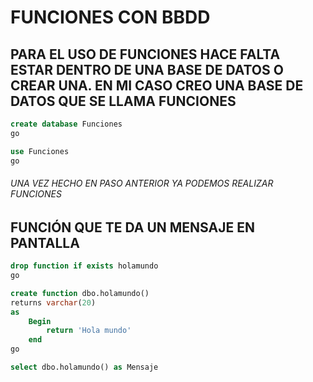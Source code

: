 # FUNCIONES CON BBDD

## PARA EL USO DE FUNCIONES HACE FALTA ESTAR DENTRO DE UNA BASE DE DATOS O CREAR UNA. EN MI CASO CREO UNA BASE DE DATOS QUE SE LLAMA FUNCIONES

```sql
create database Funciones
go

use Funciones
go
```
###### UNA VEZ HECHO EN PASO ANTERIOR YA PODEMOS REALIZAR FUNCIONES


## FUNCIÓN QUE TE DA UN MENSAJE EN PANTALLA 


```sql
drop function if exists holamundo
go

create function dbo.holamundo()
returns varchar(20)
as
	Begin
		return 'Hola mundo'
	end
go

select dbo.holamundo() as Mensaje
```
